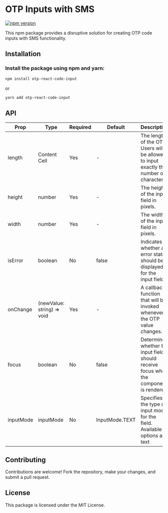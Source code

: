 # OTP Inputs with SMS

[![npm version](https://badge.fury.io/js/otp-react-code-input.svg)](https://badge.fury.io/js/otp-react-code-input)

This npm package provides a disruptive solution for creating OTP code inputs with SMS functionality.

## Installation

### Install the package using npm and yarn:

```bash
npm install otp-react-code-input
```

or

```bash
yarn add otp-react-code-input
```

## API 


| Prop  | Type | Required | Default | Description |
| ------------- | ------------- | ------------- | ------------- | ------------- |
| length  | Content Cell  | Yes | - | The length of the OTP. Users will be allowed to input exactly this number of characters. |
| height  | number  | Yes | - | The height of the input field in pixels. |
| width  | number  | Yes | - | The width of the input field in pixels. |
| isError  | boolean  | No | false | Indicates whether an error state should be displayed for the input field. |
| onChange  | (newValue: string) => void  | Yes | - | A callback function that will be invoked whenever the OTP value changes. |
| focus  | boolean  | No | false | Determines whether the input field should receive focus when the component is rendered. | 
| inputMode  | inputMode | No | InputMode.TEXT | Specifies the type of input mode for the field. Available options are: text | numeric. |

## Contributing
Contributions are welcome! Fork the repository, make your changes, and submit a pull request.

## License
This package is licensed under the MIT License.
